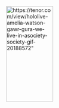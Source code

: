 


<a target="_blank" href="https://tenor.com/view/hololive-amelia-watson-gawr-gura-we-live-in-asociety-society-gif-20188572">
<img style="display: block; margin-left: auto; margin-right: auto; width: 50%;" width="256px" height="256px" src="https://media1.tenor.com/images/5f97e5444646ab76163657c31188f3f1/tenor.gif?itemid=20188572" alt=https://tenor.com/view/hololive-amelia-watson-gawr-gura-we-live-in-asociety-society-gif-20188572">
</a>


